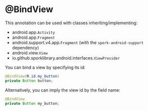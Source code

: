 # @BindView

This annotation can be used with classes inheriting/implementing:

- android.app.`Activity`
- android.app.`Fragment`
- android.support.v4.app.`Fragment` (with the `spork-android-support` dependency)
- android.view.`View`
- io.github.sporklibrary.android.interfaces.`ViewProvider`

You can bind a view by specifying its id:

```java
@BindView(R.id.my_button)
private Button button;
```

Alternatively, you can imply the view id by the field name:

```java
@BindView
private Button my_button;
```